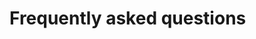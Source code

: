 <!-- START_METADATA
---
title: FAQs
draft: true
sidebar_position: 50
---
END_METADATA -->

# Frequently asked questions
